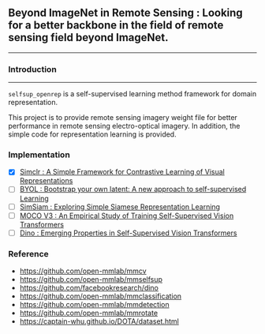 ## Beyond ImageNet in Remote Sensing : Looking for a better backbone in the field of remote sensing field beyond ImageNet.
---

### Introduction
---
`selfsup_openrep` is a self-supervised learning method framework for domain representation.

This project is to provide remote sensing imagery weight file for better performance in remote sensing electro-optical imagery. In addition, the simple code for representation learning is provided.

### Implementation
- [x] [Simclr : A Simple Framework for Contrastive Learning of Visual Representations](https://arxiv.org/abs/2002.05709)
- [ ] [BYOL : Bootstrap your own latent: A new approach to self-supervised Learning](https://arxiv.org/abs/2006.07733)
- [ ] [SimSiam : Exploring Simple Siamese Representation Learning](https://arxiv.org/abs/2011.10566)
- [ ] [MOCO V3 : An Empirical Study of Training Self-Supervised Vision Transformers](https://arxiv.org/abs/2104.02057)
- [ ] [Dino : Emerging Properties in Self-Supervised Vision Transformers](https://arxiv.org/abs/2104.14294)

### Reference
* https://github.com/open-mmlab/mmcv
* https://github.com/open-mmlab/mmselfsup
* https://github.com/facebookresearch/dino
* https://github.com/open-mmlab/mmclassification
* https://github.com/open-mmlab/mmdetection
* https://github.com/open-mmlab/mmrotate
* https://captain-whu.github.io/DOTA/dataset.html